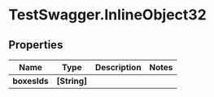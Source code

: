 # TestSwagger.InlineObject32

## Properties

Name | Type | Description | Notes
------------ | ------------- | ------------- | -------------
**boxesIds** | **[String]** |  | 


